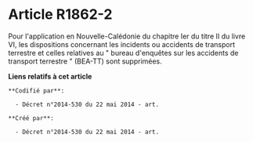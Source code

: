 # Article R1862-2

Pour l'application en Nouvelle-Calédonie du chapitre Ier du titre II du livre VI, les dispositions concernant les incidents
ou accidents de transport terrestre et celles relatives au " bureau d'enquêtes sur les accidents de transport terrestre
" (BEA-TT) sont supprimées.

**Liens relatifs à cet article**

	**Codifié par**:

	  - Décret n°2014-530 du 22 mai 2014 - art.

	**Créé par**:

	  - Décret n°2014-530 du 22 mai 2014 - art.
